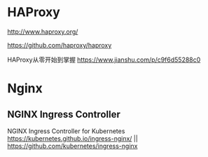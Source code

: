 
# HAProxy

http://www.haproxy.org/

https://github.com/haproxy/haproxy

HAProxy从零开始到掌握 https://www.jianshu.com/p/c9f6d55288c0

# Nginx

## NGINX Ingress Controller

NGINX Ingress Controller for Kubernetes https://kubernetes.github.io/ingress-nginx/ || https://github.com/kubernetes/ingress-nginx


